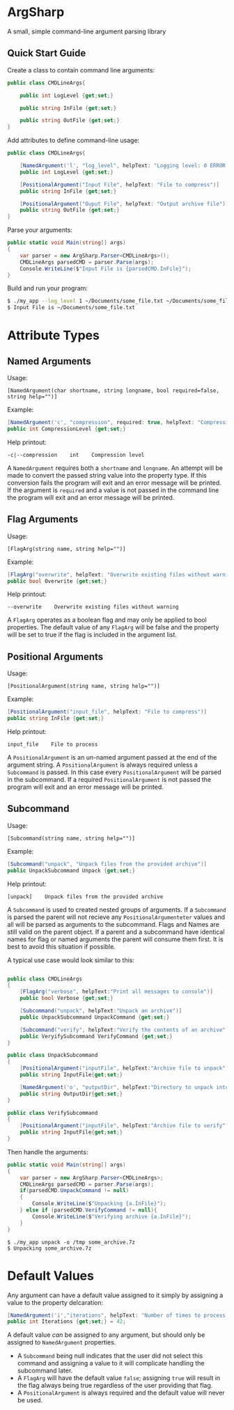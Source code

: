 # ArgSharp

A small, simple command-line argument parsing library

## Quick Start Guide

Create a class to contain command line arguments:

```cs
public class CMDLineArgs{

    public int LogLevel {get;set;}

    public string InFile {get;set;}

    public string OutFile {get;set;}
}
```

Add attributes to define command-line usage:

```cs
public class CMDLineArgs{

    [NamedArgument('l', "log_level", helpText: "Logging level: 0 ERROR, 1 WARN, 2 INFO"]
    public int LogLevel {get;set;}

    [PositionalArgument("Input File", helpText: "File to compress")]
    public string InFile {get;set;}

    [PositionalArgument("Ouput File", helpText: "Output archive file")]
    public string OutFile {get;set;}
}
```

Parse your arguments:
```cs
public static void Main(string[] args)
{
    var parser = new ArgSharp.Parser<CMDLineArgs>();
    CMDLineArgs parsedCMD = parser.Parse(args);
    Console.WriteLine($"Input File is {parsedCMD.InFile}");
}
```

Build and run your program:
```bash
$ ./my_app --log_level 1 ~/Documents/some_file.txt ~/Documents/some_file.7z
$ Input File is ~/Documents/some_file.txt
```

# Attribute Types

## Named Arguments
Usage:

`[NamedArgument(char shortname, string longname, bool required=false, string help="")]`

Example:
```cs
[NamedArgument('c', "compression", required: true, helpText: "Compression level"]
public int CompressionLevel {get;set;}
```

Help printout:
```
-c|--compression    int    Compression level
```

A `NamedArgument` requires both a `shortname` and `longname`. An attempt will be made to convert the passed string value into the property type. If this conversion fails the program will exit and an error message will be printed. If the argument is `required` and a value is not passed in the command line the program will exit and an error message will be printed.

## Flag Arguments
Usage:

`[FlagArg(string name, string help="")]`

Example:
```cs
[FlagArg("overwrite", helpText: "Overwrite existing files without warning")]
public bool Overwrite {get;set;}
```

Help printout:
```
--overwrite    Overwrite existing files without warning
```

A `FlagArg` operates as a boolean flag and may only be applied to bool properties. The default value of any `FlagArg` will be false and the property will be set to true if the flag is included in the argument list.

## Positional Arguments
Usage:

`[PositionalArgument(string name, string help="")]`

Example:
```cs
[PositionalArgument("input_file", helpText: "File to compress")]
public string InFile {get;set;}
```

Help printout:
```
input_file    File to process
```

A `PositionalArgument` is an un-named argument passed at the end of the argument string. A `PositionalArgument` is always required unless a `Subcommand` is passed. In this case every `PositionalArgument` will be parsed in the subcommand. If a required `PositionalArgument` is not passed the program will exit and an error message will be printed.

## Subcommand
Usage:

`[Subcommand(string name, string help="")]`

Example:
```cs
[Subcommand("unpack", "Unpack files from the provided archive")]
public UnpackSubcommand Unpack {get;set;}
```

Help printout:
```
[unpack]    Unpack files from the provided archive
```

A `Subcommand` is used to created nested groups of arguments. If a `Subcommand` is parsed the parent will not recieve any `PositionalArgumenteter` values and all will be parsed as arguments to the subcommand. Flags and Names are still valid on the parent object. If a parent and a subcommand have identical names for flag or named arguments the parent will consume them first. It is best to avoid this situation if possible.

A typical use case would look similar to this:
```cs

public class CMDLineArgs
{
    [FlagArg("verbose", helpText:"Print all messages to console")]
    public bool Verbose {get;set;}

    [Subcommand("unpack", helpText:"Unpack an archive")]
    public UnpackSubcommand UnpackCommand {get;set;}

    [Subcommand("verify", helpText:"Verify the contents of an archive")]
    public VeryifySubcommand VerifyCommand {get;set;}
}

public class UnpackSubcommand
{
    [PositionalArgument("inputFile", helpText:"Archive file to unpack")]
    public string InputFile{get;set;}

    [NamedArgument('o', "outputDir", helpText:"Directory to unpack into")]
    public string OutputDir{get;set;}
}

public class VerifySubcommand
{
    [PositionalArgument("inputFile", helpText:"Archive file to verify")]
    public string InputFile{get;set;}
}
```

Then handle the arguments:

```cs
public static void Main(string[] args)
{
    var parser = new ArgSharp.Parser<CMDLineArgs>;
    CMDLineArgs parsedCMD = parser.Parse(args);
    if(parsedCMD.UnpackCommand != null)
    {
        Console.WriteLine($"Unpacking {a.InFile}");
    } else if (parsedCMD.VerifyCommand != null){
        Console.WriteLine($"Verifying archive {a.InFile}");
    }
}
```

```
$ ./my_app unpack -o /tmp some_archive.7z
$ Unpacking some_archive.7z
```



# Default Values
Any argument can have a default value assigned to it simply by assigning a value to the property delcaration:

```cs
[NamedArgument('i',"iterations", helpText: "Number of times to process file")]
public int Iterations {get;set;} = 42;
```

A default value *can* be assigned to any argument, but should only be assigned to `NamedArgument` properties.

* A `Subcommand` being null indicates that the user did not select this command and assigning a value to it will complicate handling the subcommand later.
* A `FlagArg` will have the default value `false`; assigning `true` will result in the flag always being true regardless of the user providing that flag.
* A `PositionalArgument` is always required and the default value will never be used.